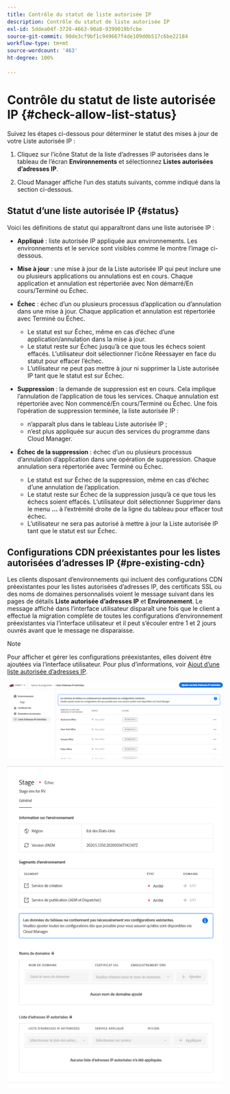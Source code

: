 ```yaml
---
title: Contrôle du statut de liste autorisée IP
description: Contrôle du statut de liste autorisée IP
exl-id: 5ddea04f-3720-4663-90a8-9399019bfcbe
source-git-commit: 90de3cf9bf1c949667f4de109d0b517c6be22184
workflow-type: tm+mt
source-wordcount: '463'
ht-degree: 100%

---
```


# Contrôle du statut de liste autorisée IP {#check-allow-list-status}

Suivez les étapes ci-dessous pour déterminer le statut des mises à jour de votre Liste autorisée IP :

1. Cliquez sur l’icône Statut de la liste d’adresses IP autorisées dans le tableau de l’écran **Environnements** et sélectionnez **Listes autorisées d’adresses IP**.

1. Cloud Manager affiche l’un des statuts suivants, comme indiqué dans la section ci-dessous.

## Statut d’une liste autorisée IP {#status}

Voici les définitions de statut qui apparaîtront dans une liste autorisée IP :

* **Appliqué** : liste autorisée IP appliquée aux environnements.  Les environnements et le service sont visibles comme le montre l’image ci-dessous.

* **Mise à jour** : une mise à jour de la Liste autorisée IP qui peut inclure une ou plusieurs applications ou annulations est en cours. Chaque application et annulation est répertoriée avec Non démarré/En cours/Terminé ou Échec.

* **Échec** : échec d’un ou plusieurs processus d’application ou d’annulation dans une mise à jour. Chaque application et annulation est répertoriée avec Terminé ou Échec.
   * Le statut est sur Échec, même en cas d’échec d’une application/annulation dans la mise à jour.
   * Le statut reste sur Échec jusqu’à ce que tous les échecs soient effacés. L’utilisateur doit sélectionner l’icône Réessayer en face du statut pour effacer l’échec.
   * L’utilisateur ne peut pas mettre à jour ni supprimer la Liste autorisée IP tant que le statut est sur Échec.

* **Suppression** : la demande de suppression est en cours. Cela implique l’annulation de l’application de tous les services. Chaque annulation est répertoriée avec Non commencé/En cours/Terminé ou Échec.
Une fois l’opération de suppression terminée, la liste autorisée IP :
   * n’apparaît plus dans le tableau Liste autorisée IP ;
   * n’est plus appliquée sur aucun des services du programme dans Cloud Manager.

* **Échec de la suppression** : échec d’un ou plusieurs processus d’annulation d’application dans une opération de suppression. Chaque annulation sera répertoriée avec Terminé ou Échec.

   * Le statut est sur Échec de la suppression, même en cas d’échec d’une annulation de l’application.
   * Le statut reste sur Échec de la suppression jusqu’à ce que tous les échecs soient effacés. L’utilisateur doit sélectionner Supprimer dans le menu **...** à l’extrémité droite de la ligne du tableau pour effacer tout échec.
   * L’utilisateur ne sera pas autorisé à mettre à jour la Liste autorisée IP tant que le statut est sur Échec.

## Configurations CDN préexistantes pour les listes autorisées d’adresses IP {#pre-existing-cdn}

Les clients disposant d’environnements qui incluent des configurations CDN préexistantes pour les listes autorisées d’adresses IP, des certificats SSL ou des noms de domaines personnalisés voient le message suivant dans les pages de détails **Liste autorisée d’adresses IP** et **Environnement**. Le message affiché dans l’interface utilisateur disparaît une fois que le client a effectué la migration complète de toutes les configurations d’environnement préexistantes via l’interface utilisateur et il peut s’écouler entre 1 et 2 jours ouvrés avant que le message ne disparaisse.

>[!NOTE]
>Pour afficher et gérer les configurations préexistantes, elles doivent être ajoutées via l’interface utilisateur. Pour plus d’informations, voir [Ajout d’une liste autorisée d’adresses IP](/help/implementing/cloud-manager/ip-allow-lists/add-ip-allow-lists.md).

![](/help/implementing/cloud-manager/assets/ip-allow-list-message1.png)

![](/help/implementing/cloud-manager/assets/ip-allow-list-message2.png)
